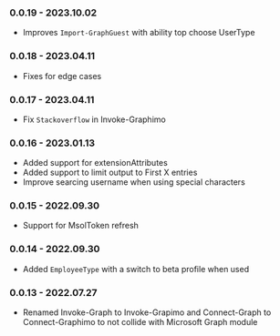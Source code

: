 ﻿### 0.0.19 - 2023.10.02
- Improves `Import-GraphGuest` with ability top choose UserType

### 0.0.18 - 2023.04.11
- Fixes for edge cases

### 0.0.17 - 2023.04.11
- Fix `Stackoverflow` in Invoke-Graphimo

### 0.0.16 - 2023.01.13
- Added support for extensionAttributes
- Added support to limit output to First X entries
- Improve searcing username when using special characters

### 0.0.15 - 2022.09.30
- Support for MsolToken refresh

### 0.0.14 - 2022.09.30
- Added `EmployeeType` with a switch to beta profile when used

### 0.0.13 - 2022.07.27
- Renamed Invoke-Graph to Invoke-Grapimo and Connect-Graph to Connect-Graphimo to not collide with Microsoft Graph module